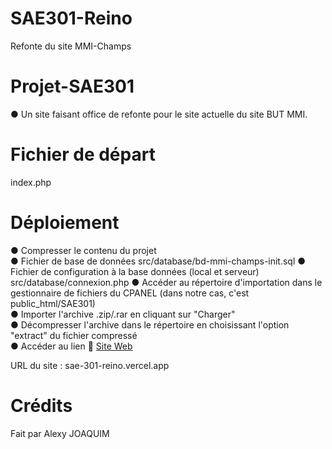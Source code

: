# SAE301-Reino
Refonte du site MMI-Champs
# Projet-SAE301
● Un site faisant office de refonte pour le site actuelle du site BUT MMI.<br>

# Fichier de départ 
index.php


# Déploiement 
● Compresser le contenu du projet<br>
● Fichier de base de données src/database/bd-mmi-champs-init.sql
● Fichier de configuration à la base données (local et serveur) src/database/connexion.php
● Accéder au répertoire d'importation dans le gestionnaire de fichiers du CPANEL (dans notre cas, c'est public_html/SAE301)<br>
● Importer l'archive .zip/.rar en cliquant sur "Charger"<br>
● Décompresser l'archive dans le répertoire en choisissant l'option "extract" du fichier compressé<br>
● Accéder au lien 🎉 <a href="sae-301-reino.vercel.app" href="_BLANK">Site Web</a><br>

URL du site : sae-301-reino.vercel.app

# Crédits
Fait par Alexy JOAQUIM

